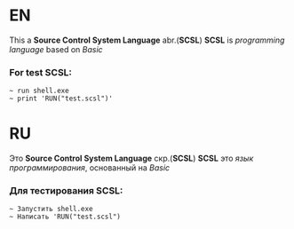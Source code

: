 # EN
This a **Source Control System Language** abr.(**SCSL**)
**SCSL** is *programming language* based on *Basic*
### For test **SCSL**:
    ~ run shell.exe
    ~ print 'RUN("test.scsl")'

# RU
Это **Source Control System Language** скр.(**SCSL**)
**SCSL** это *язык программирования*, основанный на *Basic*
### Для тестирования SCSL:
    ~ Запустить shell.exe
    ~ Написать 'RUN("test.scsl")
